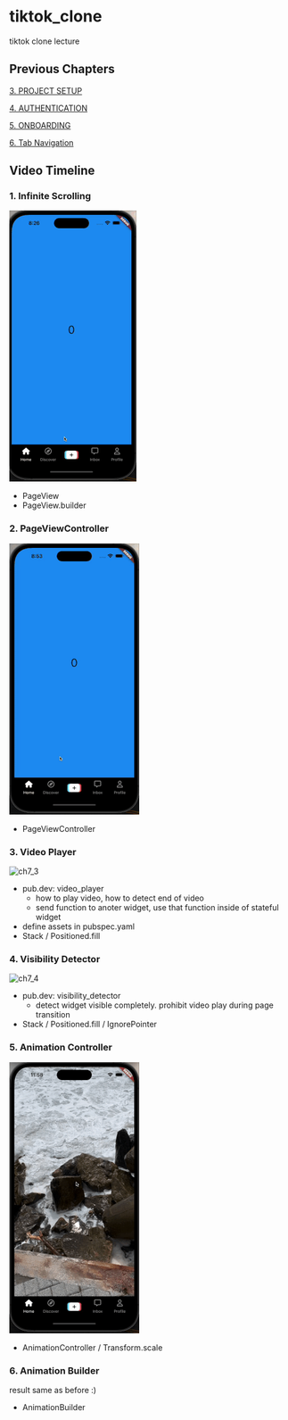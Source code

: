 # tiktok_clone

tiktok clone lecture

## Previous Chapters
[3. PROJECT SETUP](https://github.com/yuriyaya/tiktok_clone/tree/ch3)

[4. AUTHENTICATION](https://github.com/yuriyaya/tiktok_clone/tree/ch4)

[5. ONBOARDING](https://github.com/yuriyaya/tiktok_clone/tree/ch5)

[6. Tab Navigation](https://github.com/yuriyaya/tiktok_clone/tree/ch6)
## Video Timeline
### 1. Infinite Scrolling
![ch7_1](./doc/img/ch7_1.gif)
* PageView
* PageView.builder
### 2. PageViewController
![ch7_2](./doc/img/ch7_2.gif)
* PageViewController
### 3. Video Player
![ch7_3](./doc/img/ch7_3.gif)
* pub.dev: video_player
  * how to play video, how to detect end of video
  * send function to anoter widget, use that function inside of stateful widget
* define assets in pubspec.yaml
* Stack / Positioned.fill
### 4. Visibility Detector
![ch7_4](./doc/img/ch7_4.gif)
* pub.dev: visibility_detector
  * detect widget visible completely. prohibit video play during page transition
* Stack / Positioned.fill / IgnorePointer
### 5. Animation Controller
![ch7_5](./doc/img/ch7_5.gif)
* AnimationController / Transform.scale
### 6. Animation Builder
result same as before :)
* AnimationBuilder